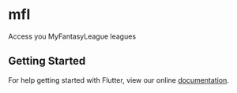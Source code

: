# mfl

Access you MyFantasyLeague leagues

## Getting Started

For help getting started with Flutter, view our online
[documentation](https://flutter.io/).
